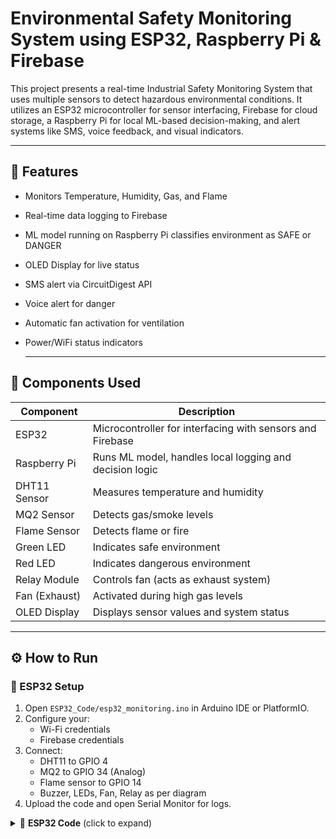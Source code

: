 


# Environmental Safety Monitoring System using ESP32, Raspberry Pi & Firebase

This project presents a real-time Industrial Safety Monitoring System that uses multiple sensors to detect hazardous environmental conditions. It utilizes an ESP32 microcontroller for sensor interfacing, Firebase for cloud storage, a Raspberry Pi for local ML-based decision-making, and alert systems like SMS, voice feedback, and visual indicators.

---

## 🔧 Features

- Monitors Temperature, Humidity, Gas, and Flame
- Real-time data logging to Firebase
- ML model running on Raspberry Pi classifies environment as SAFE or DANGER
- OLED Display for live status
- SMS alert via CircuitDigest API
- Voice alert for danger
- Automatic fan activation for ventilation
- Power/WiFi status indicators

  ---

## 🔧 Components Used

| Component       | Description                                             |
|----------------|---------------------------------------------------------|
| ESP32           | Microcontroller for interfacing with sensors and Firebase |
| Raspberry Pi    | Runs ML model, handles local logging and decision logic |
| DHT11 Sensor    | Measures temperature and humidity                       |
| MQ2 Sensor      | Detects gas/smoke levels                                |
| Flame Sensor    | Detects flame or fire                                   |
| Green LED       | Indicates safe environment                              |
| Red LED         | Indicates dangerous environment                         |
| Relay Module    | Controls fan (acts as exhaust system)                   |
| Fan (Exhaust)   | Activated during high gas levels                        |
| OLED Display    | Displays sensor values and system status                |

---

## ⚙️ How to Run

### 🧠 ESP32 Setup

1. Open `ESP32_Code/esp32_monitoring.ino` in Arduino IDE or PlatformIO.
2. Configure your:
   - Wi-Fi credentials
   - Firebase credentials
3. Connect:
   - DHT11 to GPIO 4
   - MQ2 to GPIO 34 (Analog)
   - Flame sensor to GPIO 14
   - Buzzer, LEDs, Fan, Relay as per diagram
4. Upload the code and open Serial Monitor for logs.

<details>
<summary>📄 <strong>ESP32 Code</strong> (click to expand)</summary>

```cpp
#include <WiFi.h>
#include <FirebaseESP32.h>
#include <DHT.h>

// Firebase Credentials
#define API_KEY "YOUR_FIREBASE_API_KEY"
#define DATABASE_URL "https://your-project-id.firebaseio.com"
#define USER_EMAIL "your-email@example.com"
#define USER_PASSWORD "your-password"

// WiFi Credentials
#define WIFI_SSID "YOUR_WIFI_SSID"
#define WIFI_PASSWORD "YOUR_WIFI_PASSWORD"

// Sensor Pins
#define DHTPIN 4
#define DHTTYPE DHT11
#define FLAME_SENSOR_PIN 14
#define MQ2_SENSOR_PIN 34

// Output Pins
#define BUZZER_PIN 12
#define RED_PIN 25
#define GREEN_PIN 26
#define BLUE_PIN 27
#define RELAY_FAN_PIN 33

DHT dht(DHTPIN, DHTTYPE);
FirebaseData fbdo;
FirebaseAuth firebaseAuth;
FirebaseConfig firebaseConfig;
bool firebaseInitialized = false;

void setup() {
  Serial.begin(115200);
  dht.begin();
  pinMode(FLAME_SENSOR_PIN, INPUT);
  pinMode(MQ2_SENSOR_PIN, INPUT);
  pinMode(BUZZER_PIN, OUTPUT);
  pinMode(RED_PIN, OUTPUT);
  pinMode(GREEN_PIN, OUTPUT);
  pinMode(BLUE_PIN, OUTPUT);
  pinMode(RELAY_FAN_PIN, OUTPUT);

  digitalWrite(BUZZER_PIN, LOW);
  digitalWrite(RED_PIN, LOW);
  digitalWrite(GREEN_PIN, LOW);
  digitalWrite(BLUE_PIN, LOW);
  digitalWrite(RELAY_FAN_PIN, HIGH);

  Serial.print("🔌 Connecting to WiFi");
  WiFi.begin(WIFI_SSID, WIFI_PASSWORD);
  int attempts = 0;
  while (WiFi.status() != WL_CONNECTED && attempts < 20) {
    digitalWrite(BLUE_PIN, HIGH);
    delay(300);
    digitalWrite(BLUE_PIN, LOW);
    delay(300);
    Serial.print(".");
    attempts++;
  }

  if (WiFi.status() == WL_CONNECTED) {
    Serial.println("\n✅ WiFi Connected");
    digitalWrite(BLUE_PIN, HIGH);
    firebaseConfig.api_key = API_KEY;
    firebaseConfig.database_url = DATABASE_URL;
    firebaseAuth.user.email = USER_EMAIL;
    firebaseAuth.user.password = USER_PASSWORD;
    Firebase.begin(&firebaseConfig, &firebaseAuth);
    Firebase.reconnectWiFi(true);
    firebaseInitialized = true;
  } else {
    Serial.println("\n❌ WiFi Connection Failed");
    digitalWrite(BLUE_PIN, LOW);
    firebaseInitialized = false;
  }
}

void checkWiFiAndFirebase() {
  if (WiFi.status() != WL_CONNECTED) {
    Serial.println("🔄 Reconnecting WiFi...");
    WiFi.begin(WIFI_SSID, WIFI_PASSWORD);
    delay(5000);
    if (WiFi.status() == WL_CONNECTED) {
      Serial.println("✅ WiFi Reconnected");
      digitalWrite(BLUE_PIN, HIGH);
      if (!firebaseInitialized) {
        firebaseConfig.api_key = API_KEY;
        firebaseConfig.database_url = DATABASE_URL;
        firebaseAuth.user.email = USER_EMAIL;
        firebaseAuth.user.password = USER_PASSWORD;
        Firebase.begin(&firebaseConfig, &firebaseAuth);
        Firebase.reconnectWiFi(true);
        firebaseInitialized = true;
        Serial.println("✅ Firebase Initialized");
      }
    } else {
      Serial.println("❌ WiFi still not connected");
      digitalWrite(BLUE_PIN, LOW);
      firebaseInitialized = false;
    }
  }
}

void sendToFirebase(float temp, float hum, bool flame, int gas) {
  if (WiFi.status() == WL_CONNECTED) {
    Firebase.setFloat(fbdo, "/SensorData/temperature", temp);
    Firebase.setFloat(fbdo, "/SensorData/humidity", hum);
    Firebase.setBool(fbdo, "/SensorData/flame", flame);
    Firebase.setInt(fbdo, "/SensorData/gas", gas);
    Serial.println("📡 Data sent to Firebase");
  } else {
    Serial.println("❌ WiFi not connected");
  }
}

void alertBlink(int durationMillis) {
  unsigned long start = millis();
  while (millis() - start < durationMillis) {
    digitalWrite(RED_PIN, HIGH);
    digitalWrite(BUZZER_PIN, HIGH);
    delay(250);
    digitalWrite(RED_PIN, LOW);
    digitalWrite(BUZZER_PIN, LOW);
    delay(250);
  }
}

void loop() {
  checkWiFiAndFirebase();
  float temp = dht.readTemperature();
  float hum = dht.readHumidity();
  bool flameDetected = digitalRead(FLAME_SENSOR_PIN) == LOW;
  int gasValue = analogRead(MQ2_SENSOR_PIN);

  if (isnan(temp) || isnan(hum)) {
    Serial.println("❌ DHT Read Failed!");
    delay(5000);
    return;
  }

  Serial.printf("🌡 Temp: %.2f °C\n", temp);
  Serial.printf("💧 Hum: %.2f %%\n", hum);
  Serial.printf("🔥 Flame: %s\n", flameDetected ? "YES" : "NO");
  Serial.printf("🌫 Gas: %d\n", gasValue);

  sendToFirebase(temp, hum, flameDetected, gasValue);

  if (flameDetected || gasValue > 1500) {
    Serial.println("⚠ ALERT: Flame or Gas Detected");
    digitalWrite(RELAY_FAN_PIN, LOW);
    digitalWrite(GREEN_PIN, LOW);
    alertBlink(5000);
  } else {
    Serial.println("✅ Safe");
    digitalWrite(RELAY_FAN_PIN, HIGH);
    digitalWrite(GREEN_PIN, HIGH);
    digitalWrite(BUZZER_PIN, LOW);
    digitalWrite(RED_PIN, LOW);
  }

  delay(2000);
}
```
---
## 📦 Dependencies (Install These on Raspberry Pi)

Run the following commands on your Raspberry Pi terminal:

```bash
sudo apt update
sudo apt install python3-pip espeak -y
```
## Install required Python libraries
```bash
pip3 install firebase-admin pandas joblib requests pillow adafruit-circuitpython-ssd1306
```

